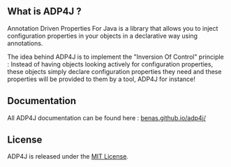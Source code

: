 ## What is ADP4J ?

Annotation Driven Properties For Java is a library that allows you to inject configuration properties in your objects in a declarative way using annotations.

The idea behind ADP4J is to implement the "Inversion Of Control" principle : Instead of having objects looking actively for configuration properties, these objects simply declare configuration properties they need and these properties will be provided to them by a tool, ADP4J for instance!

## Documentation

All ADP4J documentation can be found here : [benas.github.io/adp4j/][]

## License
ADP4J is released under the [MIT License][].

[benas.github.io/adp4j/]: benas.github.io/adp4j/
[MIT License]: http://opensource.org/licenses/mit-license.php/